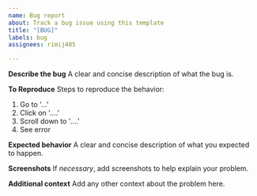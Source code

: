 ```yaml
---
name: Bug report
about: Track a bug issue using this template
title: "[BUG]"
labels: bug
assignees: rimij405

---
```


**Describe the bug**
A clear and concise description of what the bug is.

**To Reproduce**
Steps to reproduce the behavior:
1. Go to '...'
2. Click on '....'
3. Scroll down to '....'
4. See error

**Expected behavior**
A clear and concise description of what you expected to happen.

**Screenshots**
If *necessary*, add screenshots to help explain your problem.

**Additional context**
Add any other context about the problem here.
